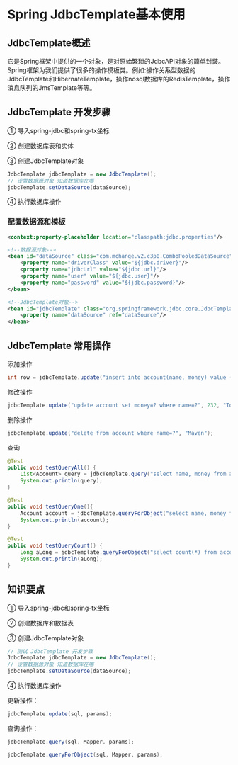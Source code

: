 # Spring JdbcTemplate基本使用

## JdbcTemplate概述

它是Spring框架中提供的一个对象，是对原始繁琐的JdbcAPI对象的简单封装。Spring框架为我们提供了很多的操作模板类。例如:操作关系型数据的JdbcTemplate和HibernateTemplate，操作nosql数据库的RedisTemplate，操作消息队列的JmsTemplate等等。

## JdbcTemplate 开发步骤

① 导入spring-jdbc和spring-tx坐标

② 创建数据库表和实体

③ 创建JdbcTemplate对象

```java
JdbcTemplate jdbcTemplate = new JdbcTemplate();
// 设置数据源对象 知道数据库在哪
jdbcTemplate.setDataSource(dataSource);
```

④ 执行数据库操作

### 配置数据源和模板

```xml
<context:property-placeholder location="classpath:jdbc.properties"/>

<!--数据源对象-->
<bean id="dataSource" class="com.mchange.v2.c3p0.ComboPooledDataSource">
    <property name="driverClass" value="${jdbc.driver}"/>
    <property name="jdbcUrl" value="${jdbc.url}"/>
    <property name="user" value="${jdbc.user}"/>
    <property name="password" value="${jdbc.password}"/>
</bean>

<!--JdbcTemplate对象-->
<bean id="jdbcTemplate" class="org.springframework.jdbc.core.JdbcTemplate">
    <property name="dataSource" ref="dataSource"/>
</bean>
```

## JdbcTemplate 常用操作

添加操作

```java
int row = jdbcTemplate.update("insert into account(name, money) value (?, ?)", "Tomcat", 23.5);
```

修改操作

```java
jdbcTemplate.update("update account set money=? where name=?", 232, "Tom");
```

删除操作

```java
jdbcTemplate.update("delete from account where name=?", "Maven");
```

查询

```java
@Test
public void testQueryAll() {
    List<Account> query = jdbcTemplate.query("select name, money from account", new BeanPropertyRowMapper<Account>(Account.class));
    System.out.println(query);
}
```

```java
@Test
public void testQueryOne(){
    Account account = jdbcTemplate.queryForObject("select name, money from account where name=?", new BeanPropertyRowMapper<>(Account.class), "Tom");
    System.out.println(account);
}
```

```java
@Test
public void testQueryCount() {
    Long aLong = jdbcTemplate.queryForObject("select count(*) from account", Long.class);
    System.out.println(aLong);
}
```

## 知识要点

① 导入spring-jdbc和spring-tx坐标

② 创建数据库和数据表

③ 创建JdbcTemplate对象

```java
// 测试 JdbcTemplate 开发步骤
JdbcTemplate jdbcTemplate = new JdbcTemplate();
// 设置数据源对象 知道数据库在哪
jdbcTemplate.setDataSource(dataSource);
```

④ 执行数据库操作

更新操作：

```java
jdbcTemplate.update(sql, params);
```

查询操作：

```java
jdbcTemplate.query(sql, Mapper, params);

jdbcTemplate.queryForObject(sql, Mapper, params);
```

